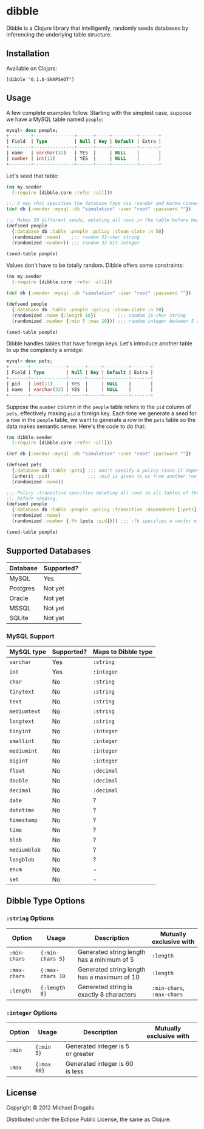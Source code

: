 # dibble

Dibble is a Clojure library that intelligently, randomly seeds databases by inferencing the underlying table structure.

## Installation

Available on Clojars:

    [dibble "0.1.0-SNAPSHOT"]

## Usage

A few complete examples follow. Starting with the simplest case, suppose we have a MySQL table named `people`:
```sql
mysql> desc people;
+--------+---------------+------+-----+---------+-------+
| Field  | Type          | Null | Key | Default | Extra |
+--------+---------------+------+-----+---------+-------+
| name   | varchar(32)   | YES  |     | NULL    |       |
| number | int(11)       | YES  |     | NULL    |       |
+--------+---------------+------+-----+---------+-------+
```

Let's seed that table:
```clojure
(ns my.seeder
  (:require [dibble.core :refer :all]))

;;; A map that specifies the database type via :vendor and Korma connection information.
(def db {:vendor :mysql :db "simulation" :user "root" :password ""})

;;; Makes 50 different seeds, deleting all rows in the table before beginning (using :clean-slate).
(defseed people
  {:database db :table :people :policy :clean-slate :n 50}
  (randomized :name)    ;;; random 32-char string
  (randomized :number)) ;;; random 32-bit integer

(seed-table people)
```

Values don't have to be totally random. Dibble offers some constraints:
```clojure
(ns my.seeder
  (:require [dibble.core :refer :all]))

(def db {:vendor :mysql :db "simulation" :user "root" :password ""})

(defseed people
  {:database db :table :people :policy :clean-slate :n 50}
  (randomized :name {:length 16})        ;;; random 16-char string
  (randomized :number {:min 5 :max 10})) ;;; random integer between 5 and 10 inclusive

(seed-table people)
```

Dibble handles tables that have foreign keys. Let's introduce another table to up the complexity a smidge:
```sql
mysql> desc pets;
+-------+-------------+------+-----+---------+-------+
| Field | Type        | Null | Key | Default | Extra |
+-------+-------------+------+-----+---------+-------+
| pid   | int(11)     | YES  |     | NULL    |       |
| name  | varchar(32) | YES  |     | NULL    |       |
+-------+-------------+------+-----+---------+-------+
```

Suppose the `number` column in the `people` table refers to the `pid` column of `pets`, effectively making `pid` a foreign key. Each time we generate a seed for a row in the `people` table, we want to generate a row in the `pets` table so the data makes semantic sense. Here's the code to do that:

```clojure
(ns dibble.seeder
  (:require [dibble.core :refer :all]))

(def db {:vendor :mysql :db "simulation" :user "root" :password ""})

(defseed pets
  {:database db :table :pets} ;;; don't specify a policy since it depends on other tables
  (inherit :pid)              ;;; :pid is given to us from another row in another table
  (randomized :name))

;;; Policy :transitive specifies deleting all rows in all tables of the :dependents sequence
;;; before seeding.
(defseed people
  {:database db :table :people :policy :transitive :dependents [:pets] :n 50}
  (randomized :name)
  (randomized :number {:fk [pets :pid]})) ;;; :fk specifies a vector of a table and column to place :number into

(seed-table people)
```

## Supported Databases

Database | Supported?
-------- | ----------
MySQL    | Yes
Postgres | Not yet
Oracle   | Not yet
MSSQL    | Not yet
SQLite   | Not yet

### MySQL Support
MySQL type   | Supported? | Maps to Dibble type
------------ | ---------- | -------------------
`varchar`    | Yes        | `:string`
`int`        | Yes        | `:integer`
`char`       | No         | `:string`
`tinytext`   | No         | `:string`
`text`       | No         | `:string`
`mediumtext` | No         | `:string`
`longtext`   | No         | `:string`
`tinyint`    | No         | `:integer`
`smallint`   | No         | `:integer`
`mediumint`  | No         | `:integer`
`bigint`     | No         | `:integer`
`float`      | No         | `:decimal`
`double`     | No         | `:decimal`
`decimal`    | No         | `:decimal`
`date`       | No         | ?
`datetime`   | No         | ?
`timestamp`  | No         | ?
`time`       | No         | ?
`blob`       | No         | ?
`mediumblob` | No         | ?
`longblob`   | No         | ?
`enum`       | No         | -
`set`        | No         | -

## Dibble Type Options

### `:string` Options

Option       | Usage            | Description                                 | Mutually exclusive with
-------------|------------------|---------------------------------------------|------------------------
`:min-chars` | `{:min-chars 5}` | Generated string length has a minimum of 5  | `:length`
`:max-chars` | `{:max-chars 10` | Generated string length has a maximum of 10 | `:length`
`:length`    | `{:length 8}`    | Genereted string is exactly 8 characters    | `:min-chars`, `:max-chars`

### `:integer` Options
Option       | Usage            | Description                                 | Mutually exclusive with
-------------|------------------|---------------------------------------------|------------------------
`:min`       | `{:min 5}`       | Generated integer is 5 or greater           |
`:max`       | `{:max 60}`      | Generated integer is 60 is less             |

## License

Copyright © 2012 Michael Drogalis

Distributed under the Eclipse Public License, the same as Clojure.

